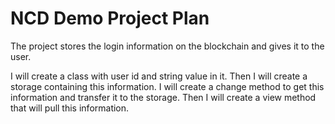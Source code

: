 # NCD Demo Project Plan

The project stores the login information on the blockchain and gives it to the user. 

I will create a class with user id and string value in it. Then I will create a storage containing this information. I will create a change method to get this information and transfer it to the storage. Then I will create a view method that will pull this information.
